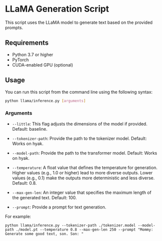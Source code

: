 # LLaMA Generation Script

This script uses the LLaMA model to generate text based on the provided prompts.

## Requirements

- Python 3.7 or higher
- PyTorch
- CUDA-enabled GPU (optional)

## Usage

You can run this script from the command line using the following syntax:

```sh
python llama/inference.py [arguments]
```


### Arguments

- `--little`: This flag adjusts the dimensions of the model if provided. Default: baseline.

- `--tokenizer-path`: Provide the path to the tokenizer model. Default: Works on hyak.

- `--model-path`: Provide the path to the transformer model. Default: Works on hyak.

- `--temperature`: A float value that defines the temperature for generation. Higher values (e.g., 1.0 or higher) lead to more diverse outputs. Lower values (e.g., 0.1) make the outputs more deterministic and less diverse. Default: 0.8.

- `--max-gen-len`: An integer value that specifies the maximum length of the generated text. Default: 100.

- `--prompt`: Provide a prompt for text generation.

For example:

```shell
python llama/inference.py --tokenizer-path ./tokenizer.model --model-path ./model.pt --temperature 0.8 --max-gen-len 250 --prompt "Mommy: Generate some good text, son. Son: "
```